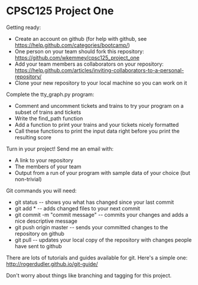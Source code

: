 # CPSC125 Project One

Getting ready:
  - Create an account on github (for help with github, see https://help.github.com/categories/bootcamp/)
  - One person on your team should fork this repository: https://github.com/wkemmey/cpsc125_project_one
  - Add your team members as collaborators on your repository: https://help.github.com/articles/inviting-collaborators-to-a-personal-repository/
  - Clone your new repository to your local machine so you can work on it

Complete the tty_graph.py program:
  - Comment and uncomment tickets and trains to try your program on a subset of trains and tickets
  - Write the find_path function
  - Add a function to print your trains and your tickets nicely formatted
  - Call these functions to print the input data right before you print the resulting score
  
Turn in your project! Send me an email with:
  - A link to your repository
  - The members of your team
  - Output from a run of your program with sample data of your choice (but non-trivial)
  
Git commands you will need:
  - git status -- shows you what has changed since your last commit
  - git add * -- adds changed files to your next commit
  - git commit -m "commit message" -- commits your changes and adds a nice descriptive message
  - git push origin master -- sends your committed changes to the repository on github
  - git pull -- updates your local copy of the repository with changes people have sent to github
  
There are lots of tutorials and guides available for git.  Here's a simple one: http://rogerdudler.github.io/git-guide/

Don't worry about things like branching and tagging for this project.
